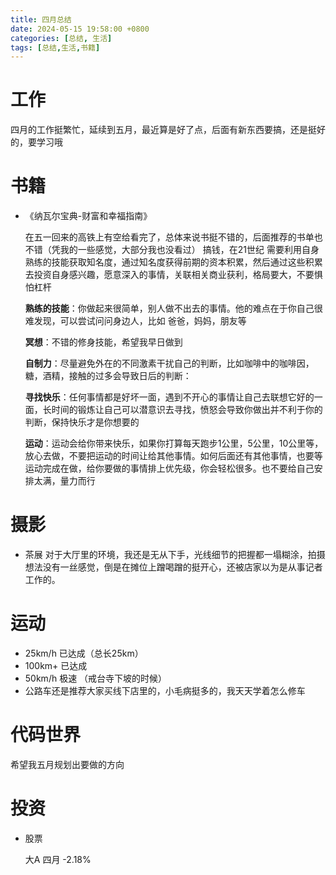 ```yaml
---
title: 四月总结
date: 2024-05-15 19:58:00 +0800
categories: [总结, 生活]
tags: [总结,生活,书籍]
---
```

# 工作
四月的工作挺繁忙，延续到五月，最近算是好了点，后面有新东西要搞，还是挺好的，要学习哦

# 书籍
- 《纳瓦尔宝典-财富和幸福指南》

    在五一回来的高铁上有空给看完了，总体来说书挺不错的，后面推荐的书单也不错（凭我的一些感觉，大部分我也没看过）
    搞钱，在21世纪 需要利用自身熟练的技能获取知名度，通过知名度获得前期的资本积累，然后通过这些积累去投资自身感兴趣，愿意深入的事情，关联相关商业获利，格局要大，不要惧怕杠杆
    
    **熟练的技能**：你做起来很简单，别人做不出去的事情。他的难点在于你自己很难发现，可以尝试问问身边人，比如 爸爸，妈妈，朋友等
    
    **冥想**：不错的修身技能，希望我早日做到
    
    **自制力**：尽量避免外在的不同激素干扰自己的判断，比如咖啡中的咖啡因，糖，酒精，接触的过多会导致日后的判断：
    
    **寻找快乐**：任何事情都是好坏一面，遇到不开心的事情让自己去联想它好的一面，长时间的锻炼让自己可以潜意识去寻找，愤怒会导致你做出并不利于你的判断，保持快乐才是你想要的
    
    **运动**：运动会给你带来快乐，如果你打算每天跑步1公里，5公里，10公里等，放心去做，不要把运动的时间让给其他事情。如何后面还有其他事情，也要等运动完成在做，给你要做的事情排上优先级，你会轻松很多。也不要给自己安排太满，量力而行

# 摄影
- 茶展
    对于大厅里的环境，我还是无从下手，光线细节的把握都一塌糊涂，拍摄想法没有一丝感觉，倒是在摊位上蹭喝蹭的挺开心，还被店家以为是从事记者工作的。
# 运动

- 25km/h 已达成（总长25km）
- 100km+ 已达成
- 50km/h 极速 （戒台寺下坡的时候）
- 公路车还是推荐大家买线下店里的，小毛病挺多的，我天天学着怎么修车

# 代码世界
希望我五月规划出要做的方向
# 投资
- 股票

    大A 四月 -2.18%